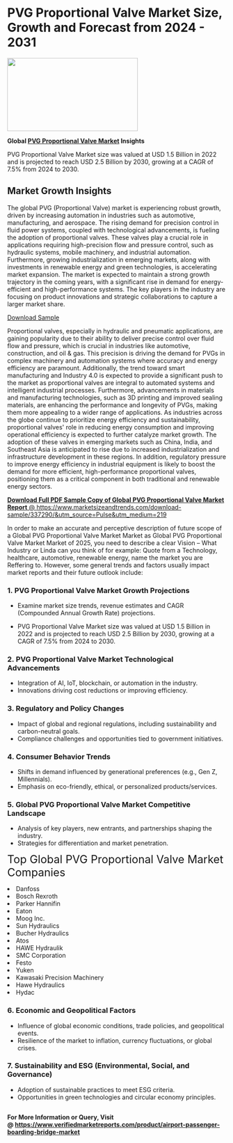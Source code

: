 <H1>PVG Proportional Valve Market Size, Growth and Forecast from 2024 - 2031</H1><img class="aligncenter size-medium wp-image-584254" src="https://thirdeyenews.in/wp-content/uploads/2024/09/Global-Market-Research-300x168.jpeg" alt="" width="300" height="168" /><p><strong>Global&nbsp;<a href="https://www.marketsizeandtrends.com/download-sample/337290/&amp;utm_source=Pulse&amp;utm_medium=219">PVG Proportional Valve Market</a> Insights</strong></p><p>PVG Proportional Valve Market size was valued at USD 1.5 Billion in 2022 and is projected to reach USD 2.5 Billion by 2030, growing at a CAGR of 7.5% from 2024 to 2030.</p><p><h2>Market Growth Insights</h2> <p>The global PVG (Proportional Valve) market is experiencing robust growth, driven by increasing automation in industries such as automotive, manufacturing, and aerospace. The rising demand for precision control in fluid power systems, coupled with technological advancements, is fueling the adoption of proportional valves. These valves play a crucial role in applications requiring high-precision flow and pressure control, such as hydraulic systems, mobile machinery, and industrial automation. Furthermore, growing industrialization in emerging markets, along with investments in renewable energy and green technologies, is accelerating market expansion. The market is expected to maintain a strong growth trajectory in the coming years, with a significant rise in demand for energy-efficient and high-performance systems. The key players in the industry are focusing on product innovations and strategic collaborations to capture a larger market share.</p> <p><a href="#">Download Sample</a></p> <p>Proportional valves, especially in hydraulic and pneumatic applications, are gaining popularity due to their ability to deliver precise control over fluid flow and pressure, which is crucial in industries like automotive, construction, and oil & gas. This precision is driving the demand for PVGs in complex machinery and automation systems where accuracy and energy efficiency are paramount. Additionally, the trend toward smart manufacturing and Industry 4.0 is expected to provide a significant push to the market as proportional valves are integral to automated systems and intelligent industrial processes. Furthermore, advancements in materials and manufacturing technologies, such as 3D printing and improved sealing materials, are enhancing the performance and longevity of PVGs, making them more appealing to a wider range of applications. As industries across the globe continue to prioritize energy efficiency and sustainability, proportional valves' role in reducing energy consumption and improving operational efficiency is expected to further catalyze market growth. The adoption of these valves in emerging markets such as China, India, and Southeast Asia is anticipated to rise due to increased industrialization and infrastructure development in these regions. In addition, regulatory pressure to improve energy efficiency in industrial equipment is likely to boost the demand for more efficient, high-performance proportional valves, positioning them as a critical component in both traditional and renewable energy sectors. <p><a href="#"></p><p><span class=""><strong>Download Full PDF Sample Copy of Global PVG Proportional Valve Market Report</strong> @ <a href="https://www.marketsizeandtrends.com/download-sample/337290/&amp;utm_source=Pulse&amp;utm_medium=219" target="_blank">https://www.marketsizeandtrends.com/download-sample/337290/&amp;utm_source=Pulse&amp;utm_medium=219</a></span></p><p>In order to make an accurate and perceptive description of future scope of a Global&nbsp;PVG Proportional Valve Market Market as Global&nbsp;PVG Proportional Valve Market Market of 2025, you need to describe a clear Vision &ndash; What Industry or Linda can you think of for example: Quote from a Technology, healthcare, automotive, renewable energy, name the market you are Reffering to. However, some general trends and factors usually impact market reports and their future outlook include:</p><h3>1.&nbsp;<strong>PVG Proportional Valve Market Growth Projections</strong></h3><ul><li>Examine market size trends, revenue estimates and CAGR (Compounded Annual Growth Rate) projections.</li><li><p>PVG Proportional Valve Market size was valued at USD 1.5 Billion in 2022 and is projected to reach USD 2.5 Billion by 2030, growing at a CAGR of 7.5% from 2024 to 2030.</p></li></ul><h3>2.&nbsp;<strong>PVG Proportional Valve Market Technological Advancements</strong></h3><ul><li>Integration of AI, IoT, blockchain, or automation in the industry.</li><li>Innovations driving cost reductions or improving efficiency.</li></ul><h3>3.&nbsp;<strong>Regulatory and Policy Changes</strong></h3><ul><li>Impact of global and regional regulations, including sustainability and carbon-neutral goals.</li><li>Compliance challenges and opportunities tied to government initiatives.</li></ul><h3>4.&nbsp;<strong>Consumer Behavior Trends</strong></h3><ul><li>Shifts in demand influenced by generational preferences (e.g., Gen Z, Millennials).</li><li>Emphasis on eco-friendly, ethical, or personalized products/services.</li></ul><h3>5.&nbsp;<strong>Global PVG Proportional Valve Market Competitive Landscape</strong></h3><ul><li>Analysis of key players, new entrants, and partnerships shaping the industry.</li><li>Strategies for differentiation and market penetration.</li></ul><p data-pm-slice="1 1 []"><span style="color: inherit; font-family: inherit; font-size: 25px;">Top Global PVG Proportional Valve Market Companies</span></p><div class="" data-test-id=""><p><li>Danfoss</li><li> Bosch Rexroth</li><li> Parker Hannifin</li><li> Eaton</li><li> Moog Inc.</li><li> Sun Hydraulics</li><li> Bucher Hydraulics</li><li> Atos</li><li> HAWE Hydraulik</li><li> SMC Corporation</li><li> Festo</li><li> Yuken</li><li> Kawasaki Precision Machinery</li><li> Hawe Hydraulics</li><li> Hydac</li></p></div><h3>6.&nbsp;<strong>Economic and Geopolitical Factors</strong></h3><ul><li>Influence of global economic conditions, trade policies, and geopolitical events.</li><li>Resilience of the market to inflation, currency fluctuations, or global crises.</li></ul><h3>7.&nbsp;<strong>Sustainability and ESG (Environmental, Social, and Governance)</strong></h3><ul><li>Adoption of sustainable practices to meet ESG criteria.</li><li>Opportunities in green technologies and circular economy principles.</li></ul><h2><strong style="font-size: 14px;">For More Information or Query, Visit @&nbsp;</strong><a style="background-color: #ffffff; font-size: 14px;" href="https://www.marketsizeandtrends.com/report/pvg-proportional-valve-market/" target="_blank">https://www.verifiedmarketreports.com/product/airport-passenger-boarding-bridge-market</a></h2>
